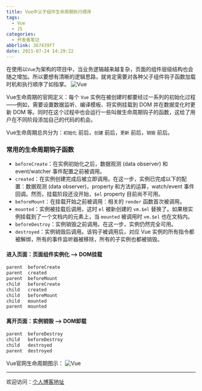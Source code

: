 ```yaml
---
title: Vue中父子组件生命周期执行顺序
tags:
  - Vue
  - JS
categories:
  - 开发者笔记
abbrlink: 367439f7
date: 2021-07-24 14:29:22
---
```


在使用以`Vue`为架构的项目中，当业务逻辑越来越复杂，页面的组件层级结构也会随之增加。所以要想有清晰的逻辑思路，就肯定需要对各种父子组件钩子函数加载时机和执行顺序了如指掌。
![Vue](https://tiven.cn/static/img/img-vue-life.jpg-ud5s5Y7dLx-rFwDKzOqe6.jpg)

<!-- more -->
Vue生命周期的官网定义：每个 `Vue` 实例在被创建时都要经过一系列的初始化过程——例如，需要设置数据监听、编译模板、将实例挂载到 DOM 并在数据变化时更新 DOM 等。同时在这个过程中也会运行一些叫做生命周期钩子的函数，这给了用户在不同阶段添加自己的代码的机会。

Vue生命周期总共分为：`初始化` 前后，`创建` 前后，`更新` 前后，`销毁` 前后。

### 常用的生命周期钩子函数

* `beforeCreate`：在实例初始化之后，数据观测 (data observer) 和 event/watcher 事件配置之前被调用。
* `created`：在实例创建完成后被立即调用。在这一步，实例已完成以下的配置：数据观测 (data observer)，property 和方法的运算，watch/event 事件回调。然而，挂载阶段还没开始，`$el` property 目前尚不可用。
* `beforeMount`：在挂载开始之前被调用：相关的 `render` 函数首次被调用。
* `mounted`：实例被挂载后调用，这时 `el` 被新创建的 `vm.$el` 替换了。如果根实例挂载到了一个文档内的元素上，当 `mounted` 被调用时 `vm.$el` 也在文档内。
* `beforeDestroy`：实例销毁之前调用。在这一步，实例仍然完全可用。
* `destroyed`：实例销毁后调用。该钩子被调用后，对应 Vue 实例的所有指令都被解绑，所有的事件监听器被移除，所有的子实例也都被销毁。

#### 进入页面：页面组件实例化 --> DOM挂载 

```html
parent  beforeCreate
parent  created
parent  beforeMount
child   beforeCreate
child   created
child   beforeMount
child   mounted
parent  mounted
```

#### 离开页面：实例销毁 --> DOM卸载

```html
parent  beforeDestroy
child   beforeDestroy
child   destroyed
parent  destroyed
```

Vue官网生命周期图示：
![Vue](https://tiven.cn/assets/img/img-vue-life.png)

---

欢迎访问：[个人博客地址](https://tiven.cn/p/367439f7/ "天問博客")